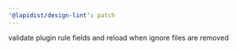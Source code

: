 ```yaml
---
'@lapidist/design-lint': patch
---
```


validate plugin rule fields and reload when ignore files are removed

